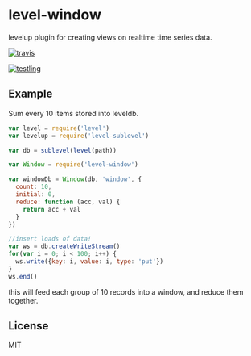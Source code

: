 # level-window

levelup plugin for creating views on realtime time series data.

[![travis](https://travis-ci.org/dominictarr/level-window.png?branch=master)
](https://travis-ci.org/dominictarr/level-window)

[![testling](http://ci.testling.com/dominictarr/level-window.png)
](http://ci.testling.com/dominictarr/level-window)

## Example

Sum every 10 items stored into leveldb.

``` js
var level = require('level')
var levelup = require('level-sublevel')

var db = sublevel(level(path))

var Window = require('level-window')

var windowDb = Window(db, 'window', {
  count: 10,
  initial: 0,
  reduce: function (acc, val) {
    return acc + val
  }
})

//insert loads of data!
var ws = db.createWriteStream()
for(var i = 0; i < 100; i++) {
  ws.write({key: i, value: i, type: 'put'}) 
}
ws.end()
```

this will feed each group of 10 records into a window,
and reduce them together.


## License

MIT
